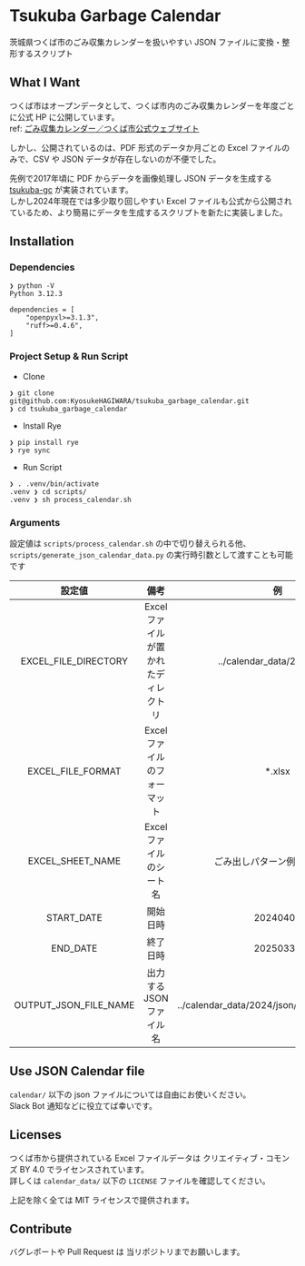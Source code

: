 # Tsukuba Garbage Calendar
茨城県つくば市のごみ収集カレンダーを扱いやすい JSON ファイルに変換・整形するスクリプト

## What I Want
つくば市はオープンデータとして、つくば市内のごみ収集カレンダーを年度ごとに公式 HP に公開しています。  
ref: [ごみ収集カレンダー／つくば市公式ウェブサイト](https://www.city.tsukuba.lg.jp/soshikikarasagasu/seikatsukankyobukankyoeiseika/gyomuannai/2/1000820.html)

しかし、公開されているのは、PDF 形式のデータか月ごとの Excel ファイルのみで、CSV や JSON データが存在しないのが不便でした。

先例で2017年頃に PDF からデータを画像処理し JSON データを生成する [tsukuba-gc](https://github.com/ysakasin/tsukuba-gc) が実装されています。  
しかし2024年現在では多少取り回しやすい Excel ファイルも公式から公開されているため、より簡易にデータを生成するスクリプトを新たに実装しました。

## Installation

### Dependencies
```
❯ python -V                            
Python 3.12.3
```
```
dependencies = [
    "openpyxl>=3.1.3",
    "ruff>=0.4.6",
]
```

### Project Setup & Run Script
- Clone
```
❯ git clone git@github.com:KyosukeHAGIWARA/tsukuba_garbage_calendar.git
❯ cd tsukuba_garbage_calendar
```

- Install Rye
```
❯ pip install rye
❯ rye sync
```

- Run Script
```
❯ . .venv/bin/activate
.venv ❯ cd scripts/
.venv ❯ sh process_calendar.sh
```

### Arguments
設定値は `scripts/process_calendar.sh` の中で切り替えられる他、 `scripts/generate_json_calendar_data.py` の実行時引数として渡すことも可能です

|         設定値        |                 備考                |                       例                      |
|:---------------------:|:-----------------------------------:|:---------------------------------------------:|
|  EXCEL_FILE_DIRECTORY | Excelファイルが置かれたディレクトリ |          ../calendar_data/2024/xlsx/          |
|   EXCEL_FILE_FORMAT   |     Excelファイルのフォーマット     |                     *.xlsx                    |
|    EXCEL_SHEET_NAME   |       Excelファイルのシート名       |          ごみ出しパターン例外一括編集         |
|       START_DATE      |               開始日時              |                    20240401                   |
|        END_DATE       |               終了日時              |                    20250331                   |
| OUTPUT_JSON_FILE_NAME |        出力するJSONファイル名       | ../calendar_data/2024/json/calendar_data.json |

## Use JSON Calendar file
`calendar/` 以下の json ファイルについては自由にお使いください。  
Slack Bot 通知などに役立てば幸いです。

## Licenses
つくば市から提供されている Excel ファイルデータは クリエイティブ・コモンズ BY 4.0 でライセンスされています。  
詳しくは `calendar_data/` 以下の `LICENSE` ファイルを確認してください。

上記を除く全ては MIT ライセンスで提供されます。

## Contribute
バグレポートや Pull Request は 当リポジトリまでお願いします。